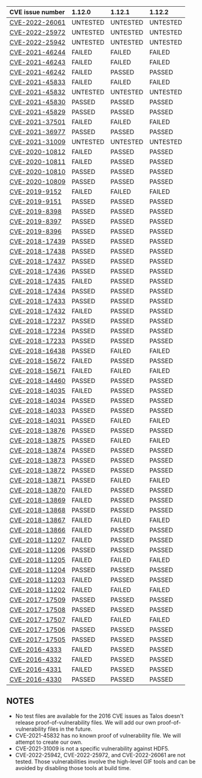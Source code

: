 | CVE issue number                                                           | 1.12.0 | 1.12.1 | 1.12.2 |
| :------------------------------------------------------------------------- | :----- | :----- | :----- |
| [CVE-2022-26061](https://cve.mitre.org/cgi-bin/cvename.cgi?name=CVE-2022-26061)          | UNTESTED | UNTESTED | UNTESTED |
| [CVE-2022-25972](https://cve.mitre.org/cgi-bin/cvename.cgi?name=CVE-2022-25972)          | UNTESTED | UNTESTED | UNTESTED |
| [CVE-2022-25942](https://cve.mitre.org/cgi-bin/cvename.cgi?name=CVE-2022-25942)          | UNTESTED | UNTESTED | UNTESTED |
| [CVE-2021-46244](https://cve.mitre.org/cgi-bin/cvename.cgi?name=CVE-2021-46244)          |  FAILED  | FAILED  | FAILED  |
| [CVE-2021-46243](https://cve.mitre.org/cgi-bin/cvename.cgi?name=CVE-2021-46243)          |  FAILED  | FAILED  | FAILED  |
| [CVE-2021-46242](https://cve.mitre.org/cgi-bin/cvename.cgi?name=CVE-2021-46242)          |  FAILED  | PASSED  | PASSED  |
| [CVE-2021-45833](https://cve.mitre.org/cgi-bin/cvename.cgi?name=CVE-2021-45833)          |  FAILED  | FAILED  | FAILED  |
| [CVE-2021-45832](https://cve.mitre.org/cgi-bin/cvename.cgi?name=CVE-2021-45832)          | UNTESTED | UNTESTED | UNTESTED |
| [CVE-2021-45830](https://cve.mitre.org/cgi-bin/cvename.cgi?name=CVE-2021-45830)          |  PASSED  | PASSED  | PASSED  |
| [CVE-2021-45829](https://cve.mitre.org/cgi-bin/cvename.cgi?name=CVE-2021-45829)          |  PASSED  | PASSED  | PASSED  |
| [CVE-2021-37501](https://cve.mitre.org/cgi-bin/cvename.cgi?name=CVE-2021-37501)          |  FAILED  | FAILED  | FAILED  |
| [CVE-2021-36977](https://cve.mitre.org/cgi-bin/cvename.cgi?name=CVE-2021-36977)          |  PASSED  | PASSED  | PASSED  |
| [CVE-2021-31009](https://cve.mitre.org/cgi-bin/cvename.cgi?name=CVE-2021-31009)          | UNTESTED | UNTESTED | UNTESTED |
| [CVE-2020-10812](https://cve.mitre.org/cgi-bin/cvename.cgi?name=CVE-2020-10812)          |  FAILED  | PASSED  | PASSED  |
| [CVE-2020-10811](https://cve.mitre.org/cgi-bin/cvename.cgi?name=CVE-2020-10811)          |  FAILED  | PASSED  | PASSED  |
| [CVE-2020-10810](https://cve.mitre.org/cgi-bin/cvename.cgi?name=CVE-2020-10810)          |  PASSED  | PASSED  | PASSED  |
| [CVE-2020-10809](https://cve.mitre.org/cgi-bin/cvename.cgi?name=CVE-2020-10809)          |  PASSED  | PASSED  | PASSED  |
| [CVE-2019-9152](https://cve.mitre.org/cgi-bin/cvename.cgi?name=CVE-2019-9152)            |  FAILED  | FAILED  | FAILED  |
| [CVE-2019-9151](https://cve.mitre.org/cgi-bin/cvename.cgi?name=CVE-2019-9151)            |  PASSED  | PASSED  | PASSED  |
| [CVE-2019-8398](https://cve.mitre.org/cgi-bin/cvename.cgi?name=CVE-2019-8398)            |  PASSED  | PASSED  | PASSED  |
| [CVE-2019-8397](https://cve.mitre.org/cgi-bin/cvename.cgi?name=CVE-2019-8397)            |  PASSED  | PASSED  | PASSED  |
| [CVE-2019-8396](https://cve.mitre.org/cgi-bin/cvename.cgi?name=CVE-2019-8396)            |  PASSED  | PASSED  | PASSED  |
| [CVE-2018-17439](https://cve.mitre.org/cgi-bin/cvename.cgi?name=CVE-2018-17439)          |  PASSED  | PASSED  | PASSED  |
| [CVE-2018-17438](https://cve.mitre.org/cgi-bin/cvename.cgi?name=CVE-2018-17438)          |  PASSED  | PASSED  | PASSED  |
| [CVE-2018-17437](https://cve.mitre.org/cgi-bin/cvename.cgi?name=CVE-2018-17437)          |  PASSED  | PASSED  | PASSED  |
| [CVE-2018-17436](https://cve.mitre.org/cgi-bin/cvename.cgi?name=CVE-2018-17436)          |  PASSED  | PASSED  | PASSED  |
| [CVE-2018-17435](https://cve.mitre.org/cgi-bin/cvename.cgi?name=CVE-2018-17435)          |  FAILED  | PASSED  | PASSED  |
| [CVE-2018-17434](https://cve.mitre.org/cgi-bin/cvename.cgi?name=CVE-2018-17434)          |  PASSED  | PASSED  | PASSED  |
| [CVE-2018-17433](https://cve.mitre.org/cgi-bin/cvename.cgi?name=CVE-2018-17433)          |  PASSED  | PASSED  | PASSED  |
| [CVE-2018-17432](https://cve.mitre.org/cgi-bin/cvename.cgi?name=CVE-2018-17432)          |  FAILED  | PASSED  | PASSED  |
| [CVE-2018-17237](https://cve.mitre.org/cgi-bin/cvename.cgi?name=CVE-2018-17237)          |  PASSED  | PASSED  | PASSED  |
| [CVE-2018-17234](https://cve.mitre.org/cgi-bin/cvename.cgi?name=CVE-2018-17234)          |  PASSED  | PASSED  | PASSED  |
| [CVE-2018-17233](https://cve.mitre.org/cgi-bin/cvename.cgi?name=CVE-2018-17233)          |  PASSED  | PASSED  | PASSED  |
| [CVE-2018-16438](https://cve.mitre.org/cgi-bin/cvename.cgi?name=CVE-2018-16438)          |  PASSED  | FAILED  | FAILED  |
| [CVE-2018-15672](https://cve.mitre.org/cgi-bin/cvename.cgi?name=CVE-2018-15672)          |  FAILED  | PASSED  | PASSED  |
| [CVE-2018-15671](https://cve.mitre.org/cgi-bin/cvename.cgi?name=CVE-2018-15671)          |  FAILED  | FAILED  | FAILED  |
| [CVE-2018-14460](https://cve.mitre.org/cgi-bin/cvename.cgi?name=CVE-2018-14460)          |  PASSED  | PASSED  | PASSED  |
| [CVE-2018-14035](https://cve.mitre.org/cgi-bin/cvename.cgi?name=CVE-2018-14035)          |  FAILED  | PASSED  | PASSED  |
| [CVE-2018-14034](https://cve.mitre.org/cgi-bin/cvename.cgi?name=CVE-2018-14034)          |  PASSED  | PASSED  | PASSED  |
| [CVE-2018-14033](https://cve.mitre.org/cgi-bin/cvename.cgi?name=CVE-2018-14033)          |  PASSED  | PASSED  | PASSED  |
| [CVE-2018-14031](https://cve.mitre.org/cgi-bin/cvename.cgi?name=CVE-2018-14031)          |  PASSED  | FAILED  | FAILED  |
| [CVE-2018-13876](https://cve.mitre.org/cgi-bin/cvename.cgi?name=CVE-2018-13876)          |  PASSED  | PASSED  | PASSED  |
| [CVE-2018-13875](https://cve.mitre.org/cgi-bin/cvename.cgi?name=CVE-2018-13875)          |  PASSED  | FAILED  | FAILED  |
| [CVE-2018-13874](https://cve.mitre.org/cgi-bin/cvename.cgi?name=CVE-2018-13874)          |  PASSED  | PASSED  | PASSED  |
| [CVE-2018-13873](https://cve.mitre.org/cgi-bin/cvename.cgi?name=CVE-2018-13873)          |  PASSED  | PASSED  | PASSED  |
| [CVE-2018-13872](https://cve.mitre.org/cgi-bin/cvename.cgi?name=CVE-2018-13872)          |  PASSED  | PASSED  | PASSED  |
| [CVE-2018-13871](https://cve.mitre.org/cgi-bin/cvename.cgi?name=CVE-2018-13871)          |  PASSED  | FAILED  | FAILED  |
| [CVE-2018-13870](https://cve.mitre.org/cgi-bin/cvename.cgi?name=CVE-2018-13870)          |  FAILED  | PASSED  | PASSED  |
| [CVE-2018-13869](https://cve.mitre.org/cgi-bin/cvename.cgi?name=CVE-2018-13869)          |  FAILED  | PASSED  | PASSED  |
| [CVE-2018-13868](https://cve.mitre.org/cgi-bin/cvename.cgi?name=CVE-2018-13868)          |  PASSED  | PASSED  | PASSED  |
| [CVE-2018-13867](https://cve.mitre.org/cgi-bin/cvename.cgi?name=CVE-2018-13867)          |  FAILED  | FAILED  | FAILED  |
| [CVE-2018-13866](https://cve.mitre.org/cgi-bin/cvename.cgi?name=CVE-2018-13866)          |  FAILED  | PASSED  | PASSED  |
| [CVE-2018-11207](https://cve.mitre.org/cgi-bin/cvename.cgi?name=CVE-2018-11207)          |  FAILED  | PASSED  | PASSED  |
| [CVE-2018-11206](https://cve.mitre.org/cgi-bin/cvename.cgi?name=CVE-2018-11206)          |  PASSED  | PASSED  | PASSED  |
| [CVE-2018-11205](https://cve.mitre.org/cgi-bin/cvename.cgi?name=CVE-2018-11205)          |  FAILED  | FAILED  | FAILED  |
| [CVE-2018-11204](https://cve.mitre.org/cgi-bin/cvename.cgi?name=CVE-2018-11204)          |  PASSED  | PASSED  | PASSED  |
| [CVE-2018-11203](https://cve.mitre.org/cgi-bin/cvename.cgi?name=CVE-2018-11203)          |  FAILED  | PASSED  | PASSED  |
| [CVE-2018-11202](https://cve.mitre.org/cgi-bin/cvename.cgi?name=CVE-2018-11202)          |  FAILED  | FAILED  | FAILED  |
| [CVE-2017-17509](https://cve.mitre.org/cgi-bin/cvename.cgi?name=CVE-2017-17509)          |  PASSED  | PASSED  | PASSED  |
| [CVE-2017-17508](https://cve.mitre.org/cgi-bin/cvename.cgi?name=CVE-2017-17508)          |  PASSED  | PASSED  | PASSED  |
| [CVE-2017-17507](https://cve.mitre.org/cgi-bin/cvename.cgi?name=CVE-2017-17507)          |  FAILED  | FAILED  | FAILED  |
| [CVE-2017-17506](https://cve.mitre.org/cgi-bin/cvename.cgi?name=CVE-2017-17506)          |  PASSED  | PASSED  | PASSED  |
| [CVE-2017-17505](https://cve.mitre.org/cgi-bin/cvename.cgi?name=CVE-2017-17505)          |  PASSED  | PASSED  | PASSED  |
| [CVE-2016-4333](https://cve.mitre.org/cgi-bin/cvename.cgi?name=CVE-2016-4333)            |  FAILED  | PASSED  | PASSED  |
| [CVE-2016-4332](https://cve.mitre.org/cgi-bin/cvename.cgi?name=CVE-2016-4332)            |  FAILED  | PASSED  | PASSED  |
| [CVE-2016-4331](https://cve.mitre.org/cgi-bin/cvename.cgi?name=CVE-2016-4331)            |  FAILED  | PASSED  | PASSED  |
| [CVE-2016-4330](https://cve.mitre.org/cgi-bin/cvename.cgi?name=CVE-2016-4330)            |  PASSED  | PASSED  | PASSED  |

## NOTES
* No test files are available for the 2016 CVE issues as Talos doesn't release proof-of-vulnerability files. We will add our own proof-of-vulnerability files in the future.
* CVE-2021-45832 has no known proof of vulnerability file. We will attempt to create our own.
* CVE-2021-31009 is not a specific vulnerability against HDF5.
* CVE-2022-25942, CVE-2022-25972, and CVE-2022-26061 are not tested. Those vulnerabilities involve the high-level GIF tools and can be avoided by disabling those tools at build time.
